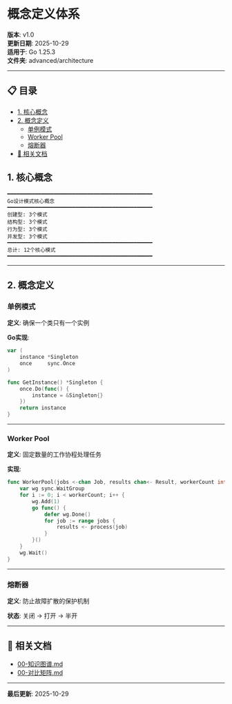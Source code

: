 ﻿# 概念定义体系

**版本**: v1.0  
**更新日期**: 2025-10-29  
**适用于**: Go 1.25.3  
**文件夹**: advanced/architecture

---

## 📋 目录


- [1. 核心概念](#1.-核心概念)
- [2. 概念定义](#概念定义体系)
  - [单例模式](#单例模式)
  - [Worker Pool](#worker-pool)
  - [熔断器](#熔断器)
- [🔗 相关文档](#相关文档)

## 1. 核心概念

```text
━━━━━━━━━━━━━━━━━━━━━━━━━━━━━━━━━━━━━━━━━━━━━━━
Go设计模式核心概念
━━━━━━━━━━━━━━━━━━━━━━━━━━━━━━━━━━━━━━━━━━━━━━━
创建型: 3个模式
结构型: 3个模式
行为型: 3个模式
并发型: 3个模式
━━━━━━━━━━━━━━━━━━━━━━━━━━━━━━━━━━━━━━━━━━━━━━━
总计: 12个核心模式
━━━━━━━━━━━━━━━━━━━━━━━━━━━━━━━━━━━━━━━━━━━━━━━
```

---

## 2. 概念定义

### 单例模式

**定义**: 确保一个类只有一个实例

**Go实现**:
```go
var (
    instance *Singleton
    once     sync.Once
)

func GetInstance() *Singleton {
    once.Do(func() {
        instance = &Singleton{}
    })
    return instance
}
```

---

### Worker Pool

**定义**: 固定数量的工作协程处理任务

**实现**:
```go
func WorkerPool(jobs <-chan Job, results chan<- Result, workerCount int) {
    var wg sync.WaitGroup
    for i := 0; i < workerCount; i++ {
        wg.Add(1)
        go func() {
            defer wg.Done()
            for job := range jobs {
                results <- process(job)
            }
        }()
    }
    wg.Wait()
}
```

---

### 熔断器

**定义**: 防止故障扩散的保护机制

**状态**: 关闭 → 打开 → 半开

---

## 🔗 相关文档

- [00-知识图谱.md](./00-知识图谱.md)
- [00-对比矩阵.md](./00-对比矩阵.md)

---

**最后更新**: 2025-10-29

